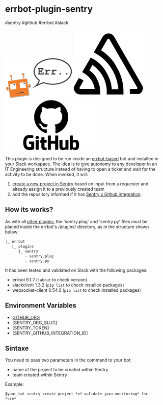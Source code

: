 # errbot-plugin-sentry

#sentry #github #errbot #slack

![errbot](images/err_speech.png)
![sentry](images/sentry.png)
![github](images/github.png)

This plugin is designed to be run inside an [errbot-based](https://errbot.readthedocs.io/en/latest/) bot and installed in your Slack workspace. The idea is to give autonomy to any developer in an IT Engineering structure instead of having to open a ticket and wait for the activity to be done. When invoked, it will:

1. [create a new project in Sentry](https://docs.sentry.io/product/sentry-basics/guides/integrate-frontend/create-new-project/) based on input from a requester and already assign it to a previously created team
2. add the repository informed if it has [Sentry x Github integration](https://sentry.io/integrations/github/).

## How its works?
As with all [other plugins](https://github.com/topics/errbot-plugins), the 'sentry.plug' and 'sentry.py' files must be placed inside the errbot's /plugins/<your-directory-plugin-name> directory, as in the structure shown below:
```
|_ errbot
   |_ plugins
      |_ sentry
         - sentry.plug
         - sentry.py
```

It has been tested and validated on Slack with the following packages:
- errbot 6.1.7 (`!about` to check version)
- slackclient 1.3.2 (`pip list` to check installed packages)
- websocket-client 0.54.0 (`pip list` to check installed packages)

## Environment Variables
- [GITHUB_ORG](https://docs.github.com/en/account-and-profile/setting-up-and-managing-your-github-user-account/managing-your-membership-in-organizations/accessing-an-organization)
- [SENTRY_ORG_SLUG]
- [SENTRY_TOKEN]
- [SENTRY_GITHUB_INTEGRATION_ID]

## Sintaxe
You need to pass two parameters in the command to your bot:
- name of the project to be created within Sentry
- team created within Sentry

Example:
```
@your_bot sentry create project *vf-validate-java-monitoring* for *sre*
```

